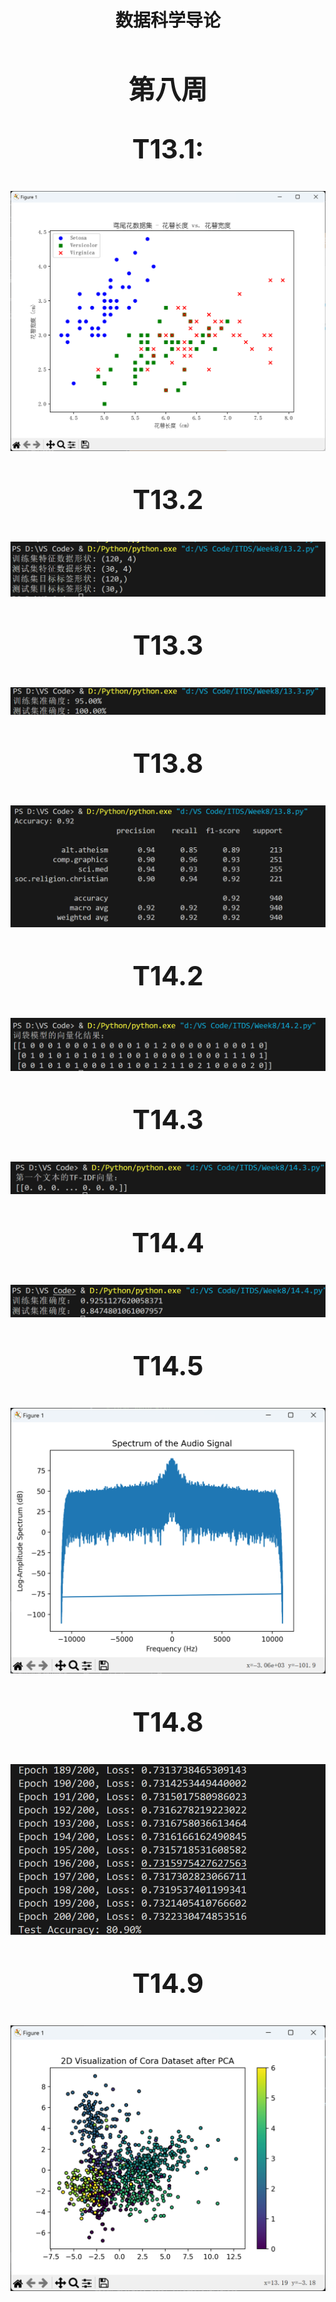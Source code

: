 <h1><center>数据科学导论

<h2><center>第八周

T13.1:

![png](https://raw.githubusercontent.com/GUJIEJASON/ITDS/Week8/Picture/1.png)

T13.2

![png](https://raw.githubusercontent.com/GUJIEJASON/ITDS/Week8/Picture/2.png)

T13.3

![png](https://raw.githubusercontent.com/GUJIEJASON/ITDS/Week8/Picture/3.png)

T13.8

![png](https://raw.githubusercontent.com/GUJIEJASON/ITDS/Week8/Picture/4.png)

T14.2

![png](https://raw.githubusercontent.com/GUJIEJASON/ITDS/Week8/Picture/5.png)

T14.3

![png](https://raw.githubusercontent.com/GUJIEJASON/ITDS/Week8/Picture/6.png)

T14.4

![png](https://raw.githubusercontent.com/GUJIEJASON/ITDS/Week8/Picture/7.png)

T14.5

![png](https://raw.githubusercontent.com/GUJIEJASON/ITDS/Week8/Picture/8.png)

T14.8

![png](https://raw.githubusercontent.com/GUJIEJASON/ITDS/Week8/Picture/9.png)

T14.9

![png](https://raw.githubusercontent.com/GUJIEJASON/ITDS/Week8/Picture/10.png)